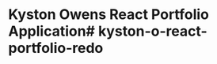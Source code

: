 # Kyston Owens React Portfolio Application#   k y s t o n - o - r e a c t - p o r t f o l i o - r e d o  
 